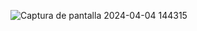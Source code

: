 

![Captura de pantalla 2024-04-04 144315](https://github.com/pabloocanteroo/23-24-eda2-ep/assets/114483234/eea5ef45-ceb4-415d-8e04-e34e3602db6e)
